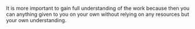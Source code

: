 It is more important to gain full understanding of the work because then you can anything given to you on your own without relying on any resources but your own understanding.